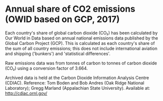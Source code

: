 # Annual share of CO2 emissions (OWID based on GCP, 2017)

Each country's share of global carbon dioxide (CO₂) has been calculated by Our World in Data based on annual national emissions data published by the Global Carbon Project (GCP). This is calculated as each country's share of the sum of all country emissions; this does not include international aviation and shipping ('bunkers') and 'statistical differences'.

Raw emissions data was from tonnes of carbon to tonnes of carbon dioxide (CO₂) using a conversion factor of 3.664.

Archived data is held at the Carbon Dioxide Information Analysis Centre (CDIAC). Reference: Tom Boden and Bob Andres (Oak Ridge National Laboratory); Gregg Marland (Appalachian State University). Available at: http://cdiac.ornl.gov/